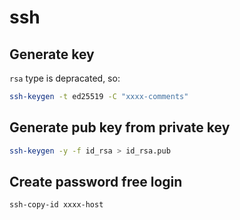 # ssh

## Generate key

`rsa` type is depracated, so:

```sh
ssh-keygen -t ed25519 -C "xxxx-comments"
```

## Generate pub key from private key

```sh
ssh-keygen -y -f id_rsa > id_rsa.pub
```

## Create password free login

```sh
ssh-copy-id xxxx-host
```
